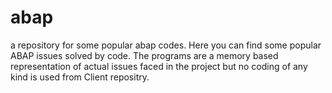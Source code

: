 # abap
a repository for some popular abap codes.
Here you can find some popular ABAP issues solved by code. 
The programs are a memory based representation of actual issues faced in the project but no coding of any kind is used from Client repositry.
